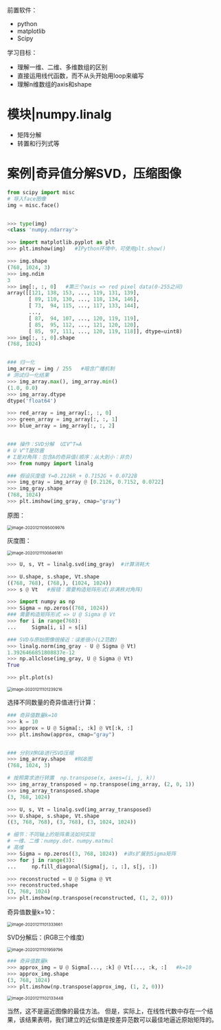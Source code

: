 前置软件：

- python
- matplotlib
- Scipy



学习目标：

- 理解一维、二维、多维数组的区别
- 直接运用线代函数，而不从头开始用loop来编写
- 理解n维数组的axis和shape

# 模块|numpy.linalg

- 矩阵分解
- 转置和行列式等





# 案例|奇异值分解SVD，压缩图像

```python
from scipy import misc
# 导入face图像
img = misc.face()


>>> type(img)
<class 'numpy.ndarray'>

>>> import matplotlib.pyplot as plt
>>> plt.imshow(img)   #IPython环境中，可使用plt.show()

>>> img.shape
(768, 1024, 3)
>>> img.ndim
3
>>> img[:, :, 0]   #第三个axis => red pixel data(0-255之间)
array([[121, 138, 153, ..., 119, 131, 139],
       [ 89, 110, 130, ..., 118, 134, 146],
       [ 73,  94, 115, ..., 117, 133, 144],
       ...,
       [ 87,  94, 107, ..., 120, 119, 119],
       [ 85,  95, 112, ..., 121, 120, 120],
       [ 85,  97, 111, ..., 120, 119, 118]], dtype=uint8)
>>> img[:, :, 0].shape
(768, 1024)


### 归一化
img_array = img / 255   #暗含广播机制
# 测试归一化结果
>>> img_array.max(), img_array.min()
(1.0, 0.0)
>>> img_array.dtype
dtype('float64')

>>> red_array = img_array[:, :, 0]
>>> green_array = img_array[:, :, 1]
>>> blue_array = img_array[:, :, 2]


### 操作：SVD分解  UΣV^T=A
# U V^T是防震
# Σ是对角阵：包含A的奇异值(顺序：从大到小：非负)
>>> from numpy import linalg

### 假设灰度值 Y=0.2126R + 0.7152G + 0.0722B
>>> img_gray = img_array @ [0.2126, 0.7152, 0.0722]
>>> img_gray.shape
(768, 1024)
>>> plt.imshow(img_gray, cmap="gray")

```

原图：

<img src="https://cdn.jsdelivr.net/gh/DaiDuncan/PicUploader/img/20201211095010.png" alt="image-20201211095009976" style="zoom:67%;" />

灰度图：

<img src="https://cdn.jsdelivr.net/gh/DaiDuncan/PicUploader/img/20201211100846.png" alt="image-20201211100846181" style="zoom:67%;" />

   ```python
>>> U, s, Vt = linalg.svd(img_gray)  #计算消耗大

>>> U.shape, s.shape, Vt.shape
((768, 768), (768,), (1024, 1024))
>>> s @ Vt   #报错：需要构造矩阵形式(非满秩对角阵)

>>> import numpy as np
>>> Sigma = np.zeros((768, 1024))
### 需要构造矩阵形式 => U @ Sigma @ Vt
>>> for i in range(768):
...     Sigma[i, i] = s[i]

### SVD与原始图像很接近：误差很小(L2范数)
>>> linalg.norm(img_gray - U @ Sigma @ Vt)
1.3926466851808837e-12
>>> np.allclose(img_gray, U @ Sigma @ Vt)
True

>>> plt.plot(s)
   ```

<img src="https://cdn.jsdelivr.net/gh/DaiDuncan/PicUploader/img/20201211101239.png" alt="image-20201211101239216" style="zoom:67%;" />

选择不同数量的奇异值进行计算：

```python
### 奇异值数量k=10
>>> k = 10
>>> approx = U @ Sigma[:, :k] @ Vt[:k, :]
>>> plt.imshow(approx, cmap="gray")


### 分别对RGB进行SVD压缩
>>> img_array.shape   #RGB图
(768, 1024, 3)

# 按照需求进行转置  np.transpose(x, axes=(i, j, k))
>>> img_array_transposed = np.transpose(img_array, (2, 0, 1)) 
>>> img_array_transposed.shape
(3, 768, 1024)

>>> U, s, Vt = linalg.svd(img_array_transposed)
>>> U.shape, s.shape, Vt.shape
((3, 768, 768), (3, 768), (3, 1024, 1024))

# 细节：不同轴上的矩阵乘法如何实现
# 一维、二维：numpy.dot，numpy.matmul
# 高维
>>> Sigma = np.zeros((3, 768, 1024))  #讲s扩展到Sigma矩阵
>>> for j in range(3):
...     np.fill_diagonal(Sigma[j, :, :], s[j, :])

>>> reconstructed = U @ Sigma @ Vt
>>> reconstructed.shape
(3, 768, 1024)
>>> plt.imshow(np.transpose(reconstructed, (1, 2, 0)))
```

奇异值数量k=10：

<img src="https://cdn.jsdelivr.net/gh/DaiDuncan/PicUploader/img/20201211101333.png" alt="image-20201211101333661" style="zoom:67%;" />

SVD分解后：(RGB三个维度)

<img src="https://cdn.jsdelivr.net/gh/DaiDuncan/PicUploader/img/20201211102000.png" alt="image-20201211101959796" style="zoom:67%;" />



```python
### 奇异值数量k
>>> approx_img = U @ Sigma[..., :k] @ Vt[..., :k, :]   #k=10
>>> approx_img.shape
(3, 768, 1024)
>>> plt.imshow(np.transpose(approx_img, (1, 2, 0)))
```

<img src="https://cdn.jsdelivr.net/gh/DaiDuncan/PicUploader/img/20201211102133.png" alt="image-20201211102133448" style="zoom:67%;" title="RGB SVD k=10"/>



当然，这不是逼近图像的最佳方法。 但是，实际上，在线性代数中存在一个结果，该结果表明，我们建立的近似值是按差异范数可以最佳地逼近原始矩阵的。